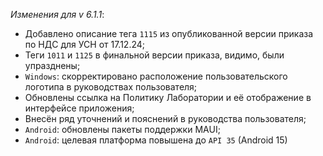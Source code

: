 _Изменения для v 6.1.1_:
- Добавлено описание тега `1115` из опубликованной версии приказа по НДС для УСН от 17.12.24;
- Теги `1011` и `1125` в финальной версии приказа, видимо, были упразднены;
- `Windows`: скорректировано расположение пользовательского логотипа в руководствах пользователя;
- Обновлены ссылка на Политику Лаборатории и её отображение в интерфейсе приложения;
- Внесён ряд уточнений и пояснений в руководства пользователя;
- `Android`: обновлены пакеты поддержки MAUI;
- `Android`: целевая платформа повышена до `API 35` (Android 15)
